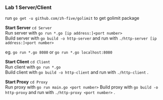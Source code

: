 ### Lab 1 Server/Client
run `go get -u github.com/zh-five/golimit` to get golimit package  


**Start Server**
`cd Server`  
Run server with `go run *.go [ip address:]<port number>`  
Build server with `go build -o http-server` and run with `./http-server [ip address:]<port number>`  

eg. `go run *.go 8080` or `go run *.go localhost:8080`  

**Start Client**
`cd Client`  
Run client with `go run *.go`  
Build client with `go build -o http-client` and run with `./http-client` .


**Start Proxy**
`cd Proxy`  
Run proxy with `go run main.go <port number>`
Build proxy with `go build -o http-proxy` and run with `./http-proxy <port number>` . 



